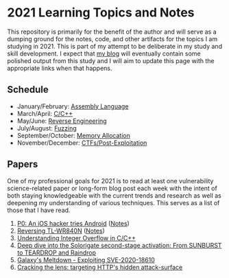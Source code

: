# 2021 Learning Topics and Notes

This repository is primarily for the benefit of the author and will serve as a dumping ground for the notes, code, and other artifacts for the topics I am studying in 2021. This is part of my attempt to be deliberate in my study and skill development. I expect that [my blog](https://robgillen.com) will eventually contain some polished output from this study and I will aim to update this page with the appropriate links when that happens.

## Schedule

* January/February: [Assembly Language](assembly/README.md)
* March/April: [C/C++](c_cpp/README.md)
* May/June: [Reverse Engineering](reverse_engineering/README.md)
* July/August: [Fuzzing](fuzzing/README.md)
* September/October: [Memory Allocation](memory_allocation/README.md)
* November/December: [CTFs/Post-Exploitation](ctf_post_exploit/README.md)


## Papers

One of my professional goals for 2021 is to read at least one vulnerability science-related paper or long-form blog post each week with the intent of both staying knowledgeable with the current trends and research as well as deepening my understanding of various techniques. This serves as a list of those that I have read.

1. [P0: An iOS hacker tries Android](https://googleprojectzero.blogspot.com/2020/12/an-ios-hacker-tries-android.html) ([Notes](papers/01_notes.md))
1. [Reversing TL-WR840N](https://therealunicornsecurity.github.io/TPLink/) ([Notes](papers/02_notes.md))
1. [Understanding Integer Overflow in C/C++](https://www.cs.utah.edu/~regehr/papers/overflow12.pdf)
1. [Deep dive into the Solorigate second-stage activation: From SUNBURST to TEARDROP and Raindrop](https://www.microsoft.com/security/blog/2021/01/20/deep-dive-into-the-solorigate-second-stage-activation-from-sunburst-to-teardrop-and-raindrop/)
1. [Galaxy's Meltdown - Exploiting SVE-2020-18610](https://github.com/vngkv123/articles/blob/main/Galaxy's%20Meltdown%20-%20Exploiting%20SVE-2020-18610.md)
1. [Cracking the lens: targeting HTTP's hidden attack-surface](https://portswigger.net/research/cracking-the-lens-targeting-https-hidden-attack-surface)
